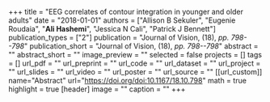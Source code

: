 +++
title = "EEG correlates of contour integration in younger and older adults"
date = "2018-01-01"
authors = ["Allison B Sekuler", "Eugenie Roudaia", "**Ali Hashemi**", "Jessica N Cali", "Patrick J Bennett"]
publication_types = ["2"]
publication = "Journal of Vision, (18), _pp. 798--798_"
publication_short = "Journal of Vision, (18), _pp. 798--798_"
abstract = ""
abstract_short = ""
image_preview = ""
selected = false
projects = []
tags = []
url_pdf = ""
url_preprint = ""
url_code = ""
url_dataset = ""
url_project = ""
url_slides = ""
url_video = ""
url_poster = ""
url_source = ""
[[url_custom]]
name="Abstract"
url="https://doi.org/doi:10.1167/18.10.798"
math = true
highlight = true
[header]
image = ""
caption = ""
+++
